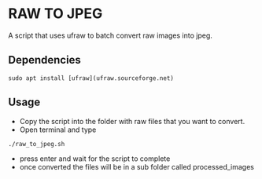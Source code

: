 # RAW TO JPEG

A script that uses ufraw to batch convert raw images into jpeg.

## Dependencies

```
sudo apt install [ufraw](ufraw.sourceforge.net)
```

## Usage

* Copy the script into the folder with raw files that you want to convert.
* Open terminal and type
```
./raw_to_jpeg.sh
```
* press enter and wait for the script to complete
* once converted the files will be in a sub folder called processed_images